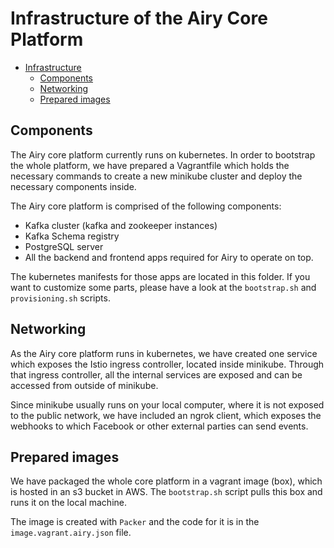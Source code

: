 # Infrastructure of the Airy Core Platform

- [Infrastructure](#infrastructure-of-the-airy-core-platform)
  - [Components](#components)
  - [Networking](#networking)
  - [Prepared images](#prepared-images)


## Components

The Airy core platform currently runs on kubernetes. In order to bootstrap the whole platform, we have prepared a Vagrantfile which holds the necessary commands to create a new minikube cluster and deploy the necessary components inside.

The Airy core platform is comprised of the following components:
- Kafka cluster (kafka and zookeeper instances)
- Kafka Schema registry
- PostgreSQL server
- All the backend and frontend apps required for Airy to operate on top.

The kubernetes manifests for those apps are located in this folder. If you want to customize some parts, please have a look at the `bootstrap.sh` and `provisioning.sh` scripts.


## Networking

As the Airy core platform runs in kubernetes, we have created one service which exposes the Istio ingress controller, located inside minikube. Through that ingress controller, all the internal services are exposed and can be accessed from outside of minikube.

Since minikube usually runs on your local computer, where it is not exposed to the public network, we have included an ngrok client, which exposes the webhooks to which Facebook or other external parties can send events.


## Prepared images

We have packaged the whole core platform in a vagrant image (box), which is hosted in an s3 bucket in AWS. The `bootstrap.sh` script pulls this box and runs it on the local machine.

The image is created with `Packer` and the code for it is in the `image.vagrant.airy.json` file.

